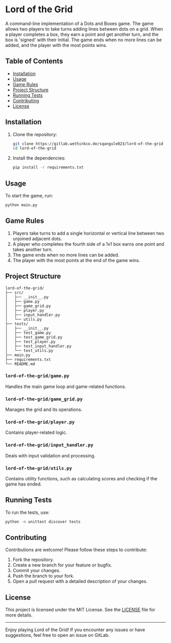 # Lord of the Grid

A command-line implementation of a Dots and Boxes game. The game allows two players to take turns adding lines between dots on a grid. When a player completes a box, they earn a point and get another turn, and the box is 'signed' with their initial. The game ends when no more lines can be added, and the player with the most points wins.

## Table of Contents

- [Installation](#installation)
- [Usage](#usage)
- [Game Rules](#game-rules)
- [Project Structure](#project-structure)
- [Running Tests](#running-tests)
- [Contributing](#contributing)
- [License](#license)

## Installation

1. Clone the repository:

   ```sh
   git clone https://gitlab.wethinkco.de/sqangule023/lord-of-the-grid
   cd lord-of-the-grid
   ```

2. Install the dependencies:

   ```sh
   pip install -r requirements.txt
   ```

## Usage

To start the game, run:

```sh
python main.py
```

## Game Rules

1. Players take turns to add a single horizontal or vertical line between two unjoined adjacent dots.
2. A player who completes the fourth side of a 1x1 box earns one point and takes another turn.
3. The game ends when no more lines can be added.
4. The player with the most points at the end of the game wins.

## Project Structure

```
lord-of-the-grid/
├── src/
│   ├── __init__.py
│   ├── game.py
│   ├── game_grid.py
│   ├── player.py
│   ├── input_handler.py
│   └── utils.py
├── tests/
│   ├── __init__.py
│   ├── test_game.py
│   ├── test_game_grid.py
│   ├── test_player.py
│   ├── test_input_handler.py
│   └── test_utils.py
├── main.py
├── requirements.txt
└── README.md
```

### `lord-of-the-grid/game.py`

Handles the main game loop and game-related functions.

### `lord-of-the-grid/game_grid.py`

Manages the grid and its operations.

### `lord-of-the-grid/player.py`

Contains player-related logic.

### `lord-of-the-grid/input_handler.py`

Deals with input validation and processing.

### `lord-of-the-grid/utils.py`

Contains utility functions, such as calculating scores and checking if the game has ended.

## Running Tests

To run the tests, use:

```sh
python -m unittest discover tests
```

## Contributing

Contributions are welcome! Please follow these steps to contribute:

1. Fork the repository.
2. Create a new branch for your feature or bugfix.
3. Commit your changes.
4. Push the branch to your fork.
5. Open a pull request with a detailed description of your changes.

## License

This project is licensed under the MIT License. See the [LICENSE](LICENSE) file for more details.

---

Enjoy playing Lord of the Grid! If you encounter any issues or have suggestions, feel free to open an issue on GitLab.